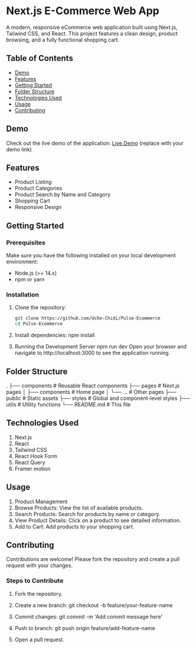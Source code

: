 # Next.js E-Commerce Web App

A modern, responsive eCommerce web application built using Next.js, Tailwind CSS, and React. This project features a clean design, product browsing, and a fully functional shopping cart.

## Table of Contents

- [Demo](#demo)
- [Features](#features)
- [Getting Started](#getting-started)
- [Folder Structure](#folder-structure)
- [Technologies Used](#technologies-used)
- [Usage](#usage)
- [Contributing](#contributing)


## Demo

Check out the live demo of the application: [Live Demo]() (replace with your demo link)

## Features

<!-- - User Authentication (Sign up, Log in, Profile Management) -->
- Product Listing
- Product Categories
- Product Search by Name and Category
- Shopping Cart
- Responsive Design

## Getting Started

### Prerequisites

Make sure you have the following installed on your local development environment:

- Node.js (>= 14.x)
- npm or yarn

### Installation

1. Clone the repository:
   ```bash
   git clone https://github.com/Uche-Chidi/Pulse-Ecommerce
   cd Pulse-Ecommerce

2. Install dependencies:
    npm install

3. Running the Development Server
    npm run dev
    Open your browser and navigate to http://localhost:3000 to see the application running.

## Folder Structure
.
├── components          # Reusable React components
├── pages               # Next.js pages
│   ├── components      # Home page
│   └── ...             # Other pages
├── public              # Static assets
├── styles              # Global and component-level styles
├── utils               # Utility functions
└── README.md           # This file

## Technologies Used

1. Next.js
2. React
3. Tailwind CSS
4. React Hook Form
5. React Query
6. Framer motion

## Usage

1. Product Management
2. Browse Products: View the list of available products.
3. Search Products: Search for products by name or category.
4. View Product Details: Click on a product to see detailed information.
6. Add to Cart: Add products to your shopping cart.

## Contributing

Contributions are welcome! Please fork the repository and create a pull request with your changes.

### Steps to Contribute

1. Fork the repository.

2. Create a new branch:
    git checkout -b feature/your-feature-name

3. Commit changes:
    git commit -m 'Add commit message here'

4. Push to branch:
    git push origin feature/add-feature-name

5. Open a pull request.





